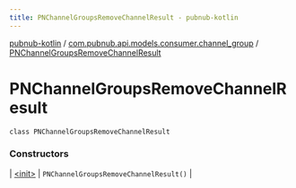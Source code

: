 ```yaml
---
title: PNChannelGroupsRemoveChannelResult - pubnub-kotlin
---
```


[pubnub-kotlin](../../index.html) / [com.pubnub.api.models.consumer.channel_group](../index.html) / [PNChannelGroupsRemoveChannelResult](./index.html)

# PNChannelGroupsRemoveChannelResult

`class PNChannelGroupsRemoveChannelResult`

### Constructors

| [&lt;init&gt;](-init-.html) | `PNChannelGroupsRemoveChannelResult()` |

